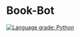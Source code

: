 # Book-Bot

[![Language grade: Python](https://img.shields.io/lgtm/grade/python/g/souvik0306/Book-Bot.svg?logo=lgtm&logoWidth=18)](https://lgtm.com/projects/g/souvik0306/Book-Bot/context:python)
